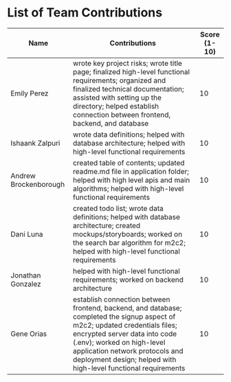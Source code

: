 # List of Team Contributions

| Name                  | Contributions                                                                                                                                                                                                                                                                                  | Score (1-10) |
| --------------------- | ---------------------------------------------------------------------------------------------------------------------------------------------------------------------------------------------------------------------------------------------------------------------------------------------- | ------------ |
| Emily Perez           | wrote key project risks; wrote title page; finalized high-level functional requirements; organized and finalized technical documentation; assisted with setting up the directory; helped establish connection between frontend, backend, and database                                          | 10           |
| Ishaank Zalpuri       | wrote data definitions; helped with database architecture; helped with high-level functional requirements                                                                                                                                                                                      | 10           |
| Andrew Brockenborough | created table of contents; updated readme.md file in application folder; helped with high level apis and main algorithms;  helped with high-level functional requirements                                                                                                                      | 10           |
| Dani Luna             | created todo list; wrote data definitions; helped with database architecture; created mockups/storyboards; worked on the search bar algorithm for m2c2;  helped with high-level functional requirements                                                                                        | 10           |
| Jonathan Gonzalez     | helped with high-level functional requirements; worked on backend architecture                                                                                                                                                                                                                 | 10           |
| Gene Orias            | establish connection between frontend, backend, and database; completed the signup aspect of m2c2; updated credentials files; encrypted server data into code (.env); worked on high-level application network protocols and deployment design; helped with high-level functional requirements | 10           |
